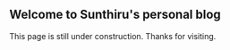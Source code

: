 ## Welcome to Sunthiru's personal blog

This page is still under construction. Thanks for visiting.

